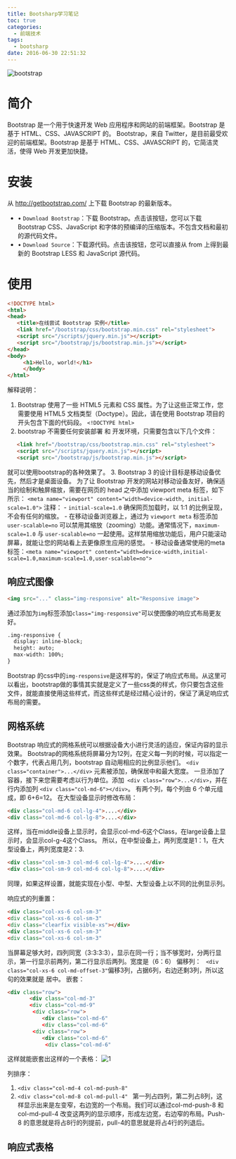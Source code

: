 ```yaml
---
title: Bootsharp学习笔记
toc: true
categories:
  - 前端技术
tags:
  - bootsharp
date: 2016-06-30 22:51:32
---
```

![bootstrap](bootstrap.png)
<!-- more -->
# 简介

Bootstrap 是一个用于快速开发 Web 应用程序和网站的前端框架。Bootstrap 是基于 HTML、CSS、JAVASCRIPT 的。
Bootstrap，来自 Twitter，是目前最受欢迎的前端框架。Bootstrap 是基于 HTML、CSS、JAVASCRIPT 的，它简洁灵活，使得 Web 开发更加快捷。

# 安装

从 http://getbootstrap.com/ 上下载 Bootstrap 的最新版本。
- •	`Download Bootstrap`：下载 Bootstrap。点击该按钮，您可以下载 Bootstrap CSS、JavaScript 和字体的预编译的压缩版本。不包含文档和最初的源代码文件。
- •	`Download Source`：下载源代码。点击该按钮，您可以直接从 from 上得到最新的 Bootstrap LESS 和 JavaScript 源代码。

# 使用

```html
<!DOCTYPE html>
<html>
<head>
   <title>在线尝试 Bootstrap 实例</title>
   <link href="/bootstrap/css/bootstrap.min.css" rel="stylesheet">
   <script src="/scripts/jquery.min.js"></script>
   <script src="/bootstrap/js/bootstrap.min.js"></script>
</head>
<body>
     <h1>Hello, world!</h1>
	 </body>
</html>
```
解释说明：
1. Bootstrap 使用了一些 HTML5 元素和 CSS 属性。为了让这些正常工作，您需要使用 HTML5 文档类型（Doctype）。因此，请在使用 Bootstrap 项目的开头包含下面的代码段。
`<!DOCTYPE html>`
2. bootstrap 不需要任何安装部署 和 开发环境，只需要包含以下几个文件：
```html
   <link href="/bootstrap/css/bootstrap.min.css" rel="stylesheet">
   <script src="/scripts/jquery.min.js"></script>
   <script src="/bootstrap/js/bootstrap.min.js"></script>
```
就可以使用bootstrap的各种效果了。
3. Bootstrap 3 的设计目标是移动设备优先，然后才是桌面设备。
为了让 Bootstrap 开发的网站对移动设备友好，确保适当的绘制和触屏缩放，需要在网页的 head 之中添加 viewport meta 标签，如下所示：
`<meta name="viewport" content="width=device-width, initial-scale=1.0">`
	注释：
	- `initial-scale=1.0` 确保网页加载时，以 1:1 的比例呈现，不会有任何的缩放。
    - 在移动设备浏览器上，通过为 `viewport meta` 标签添加 `user-scalable=no` 可以禁用其缩放（zooming）功能。通常情况下，`maximum-scale=1.0` 与 `user-scalable=no` 一起使用。这样禁用缩放功能后，用户只能滚动屏幕，就能让您的网站看上去更像原生应用的感觉。
	- 移动设备通常使用的meta标签：`<meta name="viewport" content="width=device-width,initial-scale=1.0,maximum-scale=1.0,user-scalable=no">`

## 响应式图像
```html
<img src="..." class="img-responsive" alt="Responsive image">
```
通过添加为`img`标签添加`class="img-responsive"`可以使图像的响应式布局更友好。
```html
.img-responsive {
  display: inline-block;
  height: auto;
  max-width: 100%;
}
```
Bootstrap 的css中的`img-responsive`是这样写的，保证了响应式布局。从这里可以看出，bootstrap做的事情其实就是定义了一些css类的样式，你只要包含这些文件，就能直接使用这些样式，而这些样式是经过精心设计的，保证了满足响应式布局的需要。

## 网格系统

Bootstrap 响应式的网格系统可以根据设备大小进行灵活的适应，保证内容的显示效果。
Bootstrap的网格系统将屏幕分为12列，在定义每一列的时候，可以指定一个数字，代表占用几列，bootstrap 自动用相应的比例显示他们。
`<div class="container">...</div>` 元素被添加，确保居中和最大宽度。
一旦添加了容器，接下来您需要考虑以行为单位。添加` <div class="row">...</div>`，并在行内添加列 `<div class="col-md-6"></div>`。
有两个列，每个列由 6 个单元组成，即 6+6=12。
在大型设备显示时修改布局：
```html
<div class="col-md-6 col-lg-4">....</div>
<div class="col-md-6 col-lg-8">....</div>
```

这样，当在middle设备上显示时，会显示col-md-6这个Class，在large设备上显示时，会显示col-g-4这个Class。
所以，在中型设备上，两列宽度是1：1，在大型设备上，两列宽度是2：3.
```html
<div class="col-sm-3 col-md-6 col-lg-4">....</div>
<div class="col-sm-9 col-md-6 col-lg-8">....</div>
```
同理，如果这样设置，就能实现在小型、中型、大型设备上以不同的比例显示列。

响应式的列重置：
```html
<div class="col-xs-6 col-sm-3"
<div class="col-xs-6 col-sm-3"
<div class="clearfix visible-xs"></div>
<div class="col-xs-6 col-sm-3"
<div class="col-xs-6 col-sm-3"
```
当屏幕足够大时，四列同宽（3:3:3:3），显示在同一行；当不够宽时，分两行显示，第一行显示前两列，第二行显示后两列。宽度是（6：6）
偏移列：
` <div class="col-xs-6 col-md-offset-3"`偏移3列，占据6列，右边还剩3列，所以这句的效果就是 居中。
嵌套：
```html
<div class="row">
       <div class="col-md-3"
       <div class="col-md-9"
	    <div class="row">
		   <div class="col-md-6"
		   <div class="col-md-6"
	    <div class="row">
		   <div class="col-md-6"
		    <div class="col-md-6"
```
这样就能嵌套出这样的一个表格：
![1](1.png)

列排序：
1. `<div class="col-md-4 col-md-push-8" `
2. `<div class="col-md-8 col-md-pull-4" `
第一列占四列，第二列占8列，这样显示出来是左变窄，右边宽的一个布局。我们可以通过col-md-push-8 和col-md-pull-4 改变这两列的显示顺序，形成左边宽，右边窄的布局。Push-8 的意思就是将占8行的列提前，pull-4的意思就是将占4行的列退后。

## 响应式表格
